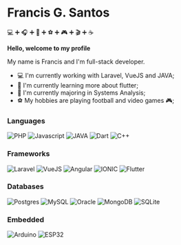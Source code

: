 # Francis G. Santos 
:computer: :heavy_plus_sign: :headphones: :heavy_plus_sign: :vibration_mode: :heavy_plus_sign: :soccer: :heavy_plus_sign: :video_game: :heavy_plus_sign: :clapper: :heavy_plus_sign: :coffee:

**Hello, welcome to my profile**

My name is Francis and I'm full-stack developer.
- :computer: I'm currently working with Laravel, VueJS and JAVA;
- :dart: I'm currently learning more about flutter;
- :book:  I'm currently majoring in Systems Analysis;
- :soccer: My hobbies are playing football and video games :video_game:;
### Languages

![PHP](https://progress-bar.dev/75/?title=PHP)
![Javascript](https://progress-bar.dev/80/?title=Javascript)
![JAVA](https://progress-bar.dev/50/?title=JAVA)
![Dart](https://progress-bar.dev/60/?title=Dart)
![C++](https://progress-bar.dev/30/?title=C++)

### Frameworks

![Laravel](https://progress-bar.dev/70/?title=Laravel)
![VueJS](https://progress-bar.dev/80/?title=VueJS)
![Angular](https://progress-bar.dev/60/?title=Angular)
![IONIC](https://progress-bar.dev/60/?title=IONIC)
![Flutter](https://progress-bar.dev/75/?title=Flutter)

### Databases

![Postgres](https://progress-bar.dev/70/?title=Postgres)
![MySQL](https://progress-bar.dev/75/?title=MySQL)
![Oracle](https://progress-bar.dev/50/?title=Oracle)
![MongoDB](https://progress-bar.dev/60/?title=MongoDB)
![SQLite](https://progress-bar.dev/70/?title=SQLite)

### Embedded

![Arduino](https://progress-bar.dev/50/?title=Arduino)
![ESP32](https://progress-bar.dev/60/?title=ESP32)

<!--
**francis-santos/francis-santos** is a ✨ _special_ ✨ repository because its `README.md` (this file) appears on your GitHub profile.

Here are some ideas to get you started:

- 🔭 I’m currently working on ...
- 🌱 I’m currently learning ...
- 👯 I’m looking to collaborate on ...
- 🤔 I’m looking for help with ...
- 💬 Ask me about ...
- 📫 How to reach me: ...
- 😄 Pronouns: ...
- ⚡ Fun fact: ...
-->
